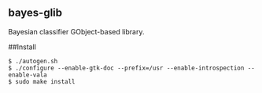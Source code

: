 bayes-glib
----------

Bayesian classifier GObject-based library.

##Install
```
$ ./autogen.sh
$ ./configure --enable-gtk-doc --prefix=/usr --enable-introspection --enable-vala
$ sudo make install
```
